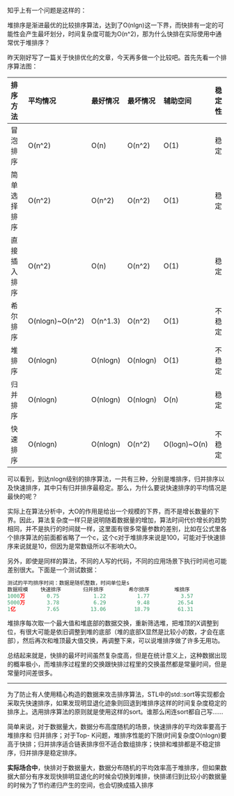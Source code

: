 知乎上有一个问题是这样的：

堆排序是渐进最优的比较排序算法，达到了O(nlgn)这一下界，而快排有一定的可能性会产生最坏划分，时间复杂度可能为O(n^2)，那为什么快排在实际使用中通常优于堆排序？

昨天刚好写了一篇关于快排优化的文章，今天再多做一个比较吧。首先先看一个排序算法图：

| 排序方法     | 平均情况        | 最好情况 | 最坏情况 | 辅助空间     | 稳定性 |
| :----------- | :-------------- | :------- | :------- | :----------- | :----- |
| 冒泡排序     | O(n^2)          | O(n)     | O(n^2)   | O(1)         | 稳定   |
| 简单选择排序 | O(n^2)          | O(n^2)   | O(n^2)   | O(1)         | 稳定   |
| 直接插入排序 | O(n^2)          | O(n)     | O(n^2)   | O(1)         | 稳定   |
| 希尔排序     | O(nlogn)~O(n^2) | O(n^1.3) | O(n^2)   | O(1)         | 不稳定 |
| 堆排序       | O(nlogn)        | O(nlogn) | O(nlogn) | O(1)         | 不稳定 |
| 归并排序     | O(nlogn)        | O(nlogn) | O(nlogn) | O(n)         | 稳定   |
| 快速排序     | O(nlogn)        | O(nlogn) | O(n^2)   | O(logn)~O(n) | 不稳定 |

可以看到，到达nlogn级别的排序算法，一共有三种，分别是堆排序，归并排序以及快速排序，其中只有归并排序最稳定。那么，为什么要说快速排序的平均情况是最快的呢？

实际上在算法分析中，大O的作用是给出一个规模的下界，而不是增长数量的下界。因此，算法复杂度一样只是说明随着数据量的增加，算法时间代价增长的趋势相同，并不是执行的时间就一样，这里面有很多常量参数的差别，比如在公式里各个排序算法的前面都省略了一个c，这个c对于堆排序来说是100，可能对于快速排序来说就是10，但因为是常数级所以不影响大O。

另外，即使是同样的算法，不同的人写的代码，不同的应用场景下执行时间也可能差别很大。下面是一个测试数据：

```javascript
测试的平均排序时间：数据是随机整数，时间单位是s
数据规模    快速排序       归并排序        希尔排序        堆排序
1000万       0.75           1.22          1.77          3.57
5000万       3.78           6.29          9.48         26.54  
1亿          7.65          13.06         18.79         61.31
```

堆排序每次取一个最大值和堆底部的数据交换，重新筛选堆，把堆顶的X调整到位，有很大可能是依旧调整到堆的底部（堆的底部X显然是比较小的数，才会在底部），然后再次和堆顶最大值交换，再调整下来，可以说堆排序做了许多无用功。

总结起来就是，快排的最坏时间虽然复杂度高，但是在统计意义上，这种数据出现的概率极小，而堆排序过程里的交换跟快排过程里的交换虽然都是常量时间，但是常量时间差很多。



------

为了防止有人使用精心构造的数据来攻击排序算法，STL中的std::sort等实现都会采取先快速排序，如果发现明显退化迹象则回退到堆排序这样的时间复杂度稳定的排序上。选用排序算法的原则就是使用这样的sort。谁那么闲连sort都自己写……

简单来说，对于数据量大，数据分布高度随机的场景，快速排序的平均效率要高于 堆排序和 归并排序；对于Top- K问题，堆排序性能的下限(时间复杂度O(nlogn)要高于快排；归并排序适合链表排序但不适合数组排序；快排和堆排都是不稳定排序，归并排序是稳定排序。

**实际场合中**，快排对于数据量大，数据分布随机的平均效率高于堆排序，但如果数据大部分有序发现快排明显退化的时候会切换到堆排，快排递归到比较小的数据量的时候为了节约递归产生的空间，也会切换成插入排序

